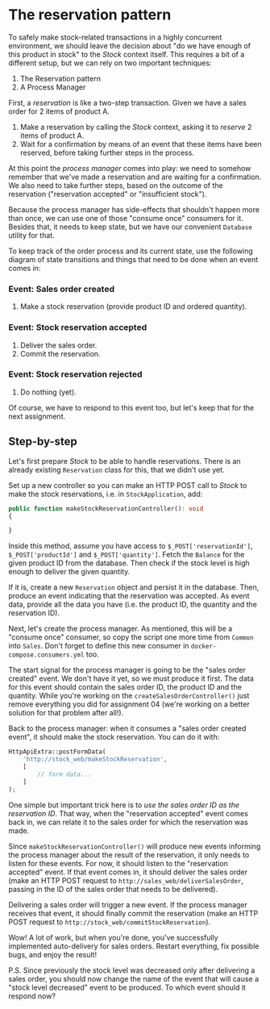 # The reservation pattern

To safely make stock-related transactions in a highly concurrent environment, we should leave the decision about "do we have enough of this product in stock" to the *Stock* context itself. This requires a bit of a different setup, but we can rely on two important techniques:

1. The Reservation pattern
2. A Process Manager

First, a *reservation* is like a two-step transaction. Given we have a sales order for 2 items of product A.

1. Make a reservation by calling the *Stock* context, asking it to *reserve* 2 items of product A.
2. Wait for a confirmation by means of an event that these items have been reserved, before taking further steps in the process.

At this point the *process manager* comes into play: we need to somehow remember that we've made a reservation and are waiting for a confirmation. We also need to take further steps, based on the outcome of the reservation ("reservation accepted" or "insufficient stock").

Because the process manager has side-effects that shouldn't happen more than once, we can use one of those "consume once" consumers for it. Besides that, it needs to keep state, but we have our convenient `Database` utility for that.

To keep track of the order process and its current state, use the following diagram of state transitions and things that need to be done when an event comes in:

### Event: Sales order created

1. Make a stock reservation (provide product ID and ordered quantity).

### Event: Stock reservation accepted

1. Deliver the sales order.
2. Commit the reservation.

### Event: Stock reservation rejected

1. Do nothing (yet).

Of course, we have to respond to this event too, but let's keep that for the next assignment.

## Step-by-step

Let's first prepare *Stock* to be able to handle reservations. There is an already existing `Reservation` class for this, that we didn't use yet.

Set up a new controller so you can make an HTTP POST call to *Stock* to make the stock reservations, i.e. in `StockApplication`, add:

```php
public function makeStockReservationController(): void
{

}
``` 

Inside this method, assume you have access to `$_POST['reservationId']`, `$_POST['productId']` and `$_POST['quantity']`. Fetch the `Balance` for the given product ID from the database. Then check if the stock level is high enough to deliver the given quantity.

If it is, create a new `Reservation` object and persist it in the database. Then, produce an event indicating that the reservation was accepted. As event data, provide all the data you have (i.e. the product ID, the quantity and the reservation ID).

Next, let's create the process manager. As mentioned, this will be a "consume once" consumer, so copy the script one more time from `Common` into `Sales`. Don't forget to define this new consumer in `docker-compose.consumers.yml` too.

The start signal for the process manager is going to be the "sales order created" event. We don't have it yet, so we must produce it first. The data for this event should contain the sales order ID, the product ID and the quantity. While you're working on the `createSalesOrderController()` just remove everything you did for assignment 04 (we're working on a better solution for that problem after all!).

Back to the process manager: when it consumes a "sales order created event", it should make the stock reservation. You can do it with:

```php
HttpApiExtra::postFormData(
    'http://stock_web/makeStockReservation',
    [
        // form data...
    ]
);
```

One simple but important trick here is to *use the sales order ID as the reservation ID*. That way, when the "reservation accepted" event comes back in, we can relate it to the sales order for which the reservation was made.

Since `makeStockReservationController()` will produce new events informing the process manager about the result of the reservation, it only needs to listen for these events. For now, it should listen to the "reservation accepted" event. If that event comes in, it should deliver the sales order (make an HTTP POST request to `http://sales_web/deliverSalesOrder`, passing in the ID of the sales order that needs to be delivered).

Delivering a sales order will trigger a new event. If the process manager receives that event, it should finally commit the reservation (make an HTTP POST request to `http://stock_web/commitStockReservation`).

Wow! A lot of work, but when you're done, you've successfully implemented auto-delivery for sales orders. Restart everything, fix possible bugs, and enjoy the result!

P.S. Since previously the stock level was decreased only after delivering a sales order, you should now change the name of the event that will cause a "stock level decreased" event to be produced. To which event should it respond now?
